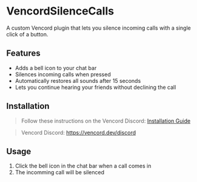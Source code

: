 # VencordSilenceCalls

A custom Vencord plugin that lets you silence incoming calls with a single click of a button.

## Features

- Adds a bell icon to your chat bar
- Silences incoming calls when pressed
- Automatically restores all sounds after 15 seconds
- Lets you continue hearing your friends without declining the call
  
## Installation

> Follow these instructions on the Vencord Discord: [Installation Guide](https://discord.com/channels/1015060230222131221/1257038407503446176)

> Vencord Discord: https://vencord.dev/discord

## Usage

1. Click the bell icon in the chat bar when a call comes in
2. The incomming call will be silenced
